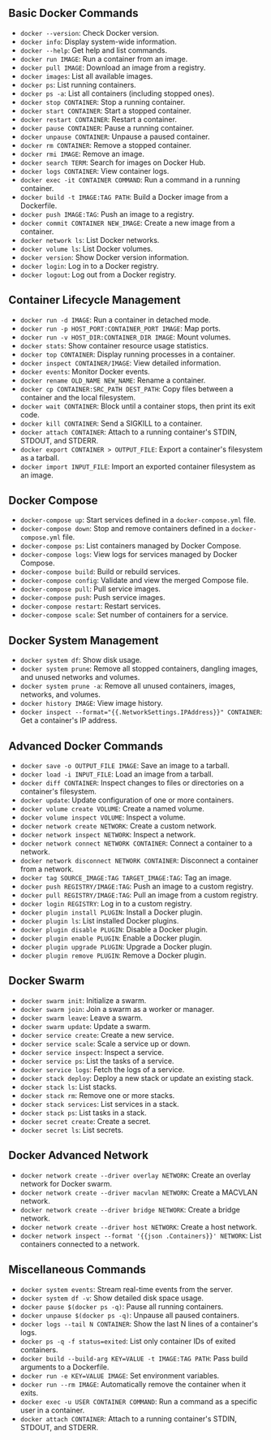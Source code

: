 ## **Basic Docker Commands**

- `docker --version`: Check Docker version.
- `docker info`: Display system-wide information.
- `docker --help`: Get help and list commands.
- `docker run IMAGE`: Run a container from an image.
- `docker pull IMAGE`: Download an image from a registry.
- `docker images`: List all available images.
- `docker ps`: List running containers.
- `docker ps -a`: List all containers (including stopped ones).
- `docker stop CONTAINER`: Stop a running container.
- `docker start CONTAINER`: Start a stopped container.
- `docker restart CONTAINER`: Restart a container.
- `docker pause CONTAINER`: Pause a running container.
- `docker unpause CONTAINER`: Unpause a paused container.
- `docker rm CONTAINER`: Remove a stopped container.
- `docker rmi IMAGE`: Remove an image.
- `docker search TERM`: Search for images on Docker Hub.
- `docker logs CONTAINER`: View container logs.
- `docker exec -it CONTAINER COMMAND`: Run a command in a running container.
- `docker build -t IMAGE:TAG PATH`: Build a Docker image from a Dockerfile.
- `docker push IMAGE:TAG`: Push an image to a registry.
- `docker commit CONTAINER NEW_IMAGE`: Create a new image from a container.
- `docker network ls`: List Docker networks.
- `docker volume ls`: List Docker volumes.
- `docker version`: Show Docker version information.
- `docker login`: Log in to a Docker registry.
- `docker logout`: Log out from a Docker registry.

## **Container Lifecycle Management**

- `docker run -d IMAGE`: Run a container in detached mode.
- `docker run -p HOST_PORT:CONTAINER_PORT IMAGE`: Map ports.
- `docker run -v HOST_DIR:CONTAINER_DIR IMAGE`: Mount volumes.
- `docker stats`: Show container resource usage statistics.
- `docker top CONTAINER`: Display running processes in a container.
- `docker inspect CONTAINER/IMAGE`: View detailed information.
- `docker events`: Monitor Docker events.
- `docker rename OLD_NAME NEW_NAME`: Rename a container.
- `docker cp CONTAINER:SRC_PATH DEST_PATH`: Copy files between a container and the local filesystem.
- `docker wait CONTAINER`: Block until a container stops, then print its exit code.
- `docker kill CONTAINER`: Send a SIGKILL to a container.
- `docker attach CONTAINER`: Attach to a running container's STDIN, STDOUT, and STDERR.
- `docker export CONTAINER > OUTPUT_FILE`: Export a container's filesystem as a tarball.
- `docker import INPUT_FILE`: Import an exported container filesystem as an image.

## **Docker Compose**

- `docker-compose up`: Start services defined in a `docker-compose.yml` file.
- `docker-compose down`: Stop and remove containers defined in a `docker-compose.yml` file.
- `docker-compose ps`: List containers managed by Docker Compose.
- `docker-compose logs`: View logs for services managed by Docker Compose.
- `docker-compose build`: Build or rebuild services.
- `docker-compose config`: Validate and view the merged Compose file.
- `docker-compose pull`: Pull service images.
- `docker-compose push`: Push service images.
- `docker-compose restart`: Restart services.
- `docker-compose scale`: Set number of containers for a service.

## **Docker System Management**

- `docker system df`: Show disk usage.
- `docker system prune`: Remove all stopped containers, dangling images, and unused networks and volumes.
- `docker system prune -a`: Remove all unused containers, images, networks, and volumes.
- `docker history IMAGE`: View image history.
- `docker inspect --format="{{.NetworkSettings.IPAddress}}" CONTAINER`: Get a container's IP address.

## **Advanced Docker Commands**

- `docker save -o OUTPUT_FILE IMAGE`: Save an image to a tarball.
- `docker load -i INPUT_FILE`: Load an image from a tarball.
- `docker diff CONTAINER`: Inspect changes to files or directories on a container's filesystem.
- `docker update`: Update configuration of one or more containers.
- `docker volume create VOLUME`: Create a named volume.
- `docker volume inspect VOLUME`: Inspect a volume.
- `docker network create NETWORK`: Create a custom network.
- `docker network inspect NETWORK`: Inspect a network.
- `docker network connect NETWORK CONTAINER`: Connect a container to a network.
- `docker network disconnect NETWORK CONTAINER`: Disconnect a container from a network.
- `docker tag SOURCE_IMAGE:TAG TARGET_IMAGE:TAG`: Tag an image.
- `docker push REGISTRY/IMAGE:TAG`: Push an image to a custom registry.
- `docker pull REGISTRY/IMAGE:TAG`: Pull an image from a custom registry.
- `docker login REGISTRY`: Log in to a custom registry.
- `docker plugin install PLUGIN`: Install a Docker plugin.
- `docker plugin ls`: List installed Docker plugins.
- `docker plugin disable PLUGIN`: Disable a Docker plugin.
- `docker plugin enable PLUGIN`: Enable a Docker plugin.
- `docker plugin upgrade PLUGIN`: Upgrade a Docker plugin.
- `docker plugin remove PLUGIN`: Remove a Docker plugin.

## **Docker Swarm**

- `docker swarm init`: Initialize a swarm.
- `docker swarm join`: Join a swarm as a worker or manager.
- `docker swarm leave`: Leave a swarm.
- `docker swarm update`: Update a swarm.
- `docker service create`: Create a new service.
- `docker service scale`: Scale a service up or down.
- `docker service inspect`: Inspect a service.
- `docker service ps`: List the tasks of a service.
- `docker service logs`: Fetch the logs of a service.
- `docker stack deploy`: Deploy a new stack or update an existing stack.
- `docker stack ls`: List stacks.
- `docker stack rm`: Remove one or more stacks.
- `docker stack services`: List services in a stack.
- `docker stack ps`: List tasks in a stack.
- `docker secret create`: Create a secret.
- `docker secret ls`: List secrets.

## **Docker Advanced Network**

- `docker network create --driver overlay NETWORK`: Create an overlay network for Docker swarm.
- `docker network create --driver macvlan NETWORK`: Create a MACVLAN network.
- `docker network create --driver bridge NETWORK`: Create a bridge network.
- `docker network create --driver host NETWORK`: Create a host network.
- `docker network inspect --format '{{json .Containers}}' NETWORK`: List containers connected to a network.

## **Miscellaneous Commands**

- `docker system events`: Stream real-time events from the server.
- `docker system df -v`: Show detailed disk space usage.
- `docker pause $(docker ps -q)`: Pause all running containers.
- `docker unpause $(docker ps -q)`: Unpause all paused containers.
- `docker logs --tail N CONTAINER`: Show the last N lines of a container's logs.
- `docker ps -q -f status=exited`: List only container IDs of exited containers.
- `docker build --build-arg KEY=VALUE -t IMAGE:TAG PATH`: Pass build arguments to a Dockerfile.
- `docker run -e KEY=VALUE IMAGE`: Set environment variables.
- `docker run --rm IMAGE`: Automatically remove the container when it exits.
- `docker exec -u USER CONTAINER COMMAND`: Run a command as a specific user in a container.
- `docker attach CONTAINER`: Attach to a running container's STDIN, STDOUT, and STDERR.